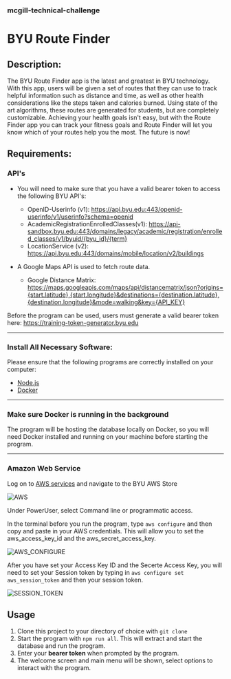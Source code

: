 ### mcgill-technical-challenge

# BYU Route Finder
## Description:
The BYU Route Finder app is the latest and greatest in BYU technology. With this app, users will be given a set of routes that they can use to track helpful information such as distance and time, as well as other health considerations like the steps taken and calories burned. Using state of the art algorithms, these routes are generated for students, but are completely customizable. Achieving your health goals isn't easy, but with the Route Finder app you can track your fitness goals and Route Finder will let you know which of your routes help you the most. The future is now!



## Requirements:

### API's

* You will need to make sure that you have a valid bearer token to access the following BYU API's:
    * OpenID-Userinfo (v1): https://api.byu.edu:443/openid-userinfo/v1/userinfo?schema=openid
    * AcademicRegistrationEnrolledClasses(v1): https://api-sandbox.byu.edu:443/domains/legacy/academic/registration/enrolled_classes/v1/byuid/{byu_id}/{term}
    * LocationService (v2): https://api.byu.edu:443/domains/mobile/location/v2/buildings
   
* A Google Maps API is used to fetch route data.
    * Google Distance Matrix: https://maps.googleapis.com/maps/api/distancematrix/json?origins={start.latitude},{start.longitude}&destinations={destination.latitude},{destination.longitude}&mode=walking&key={API_KEY}

Before the program can be used, users must generate a valid bearer token here: https://training-token-generator.byu.edu 
****
### Install All Necessary Software:

Please ensure that the following programs are correctly installed on your computer:

- [Node.js](https://nodejs.org/en/download/)
- [Docker](https://docs.docker.com/get-started/overview/)
****
### Make sure Docker is running in the background

The program will be hosting the database locally on Docker, so you will need Docker installed and running on your 
machine before starting the program.
****
### Amazon Web Service
Log on to [AWS services](https://byulogin.awsapps.com/start#/) and navigate to the BYU AWS Store

![AWS](https://user-images.githubusercontent.com/112526259/198143730-a0a14707-17b7-4698-85f2-0606cc5e5036.PNG)

Under PowerUser, select Command line or programmatic access.

In the terminal before you run the program, type `aws configure` and then copy and paste in your AWS credentials. This will allow 
you to set the aws_access_key_id and the aws_secret_access_key.

![AWS_CONFIGURE](https://github.com/byu-oit-training/mcgill-technical-challenge/blob/main/awsConfig.PNG?raw=true)

After you have set your Access Key ID and the Secerte Access Key, you will need to set your Session token by 
typing in `aws configure set aws_session_token` and then your session token.

![SESSION_TOKEN](https://github.com/byu-oit-training/mcgill-technical-challenge/blob/main/sessionToken.PNG?raw=true)



## Usage

1. Clone this project to your directory of choice with `git clone`
2. Start the program with `npm run all`. This will extract and start the database and run the program.
3. Enter your **bearer token** when prompted by the program. 
4. The welcome screen and main menu will be shown, select options to interact with the program.



